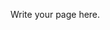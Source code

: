 <!--
.. title: Nómina de danes
.. slug: danes
.. date: 2015-02-06 23:23:37 UTC-03:00
.. tags:
.. category:
.. link:
.. description:
.. type: text
-->

Write your page here.
